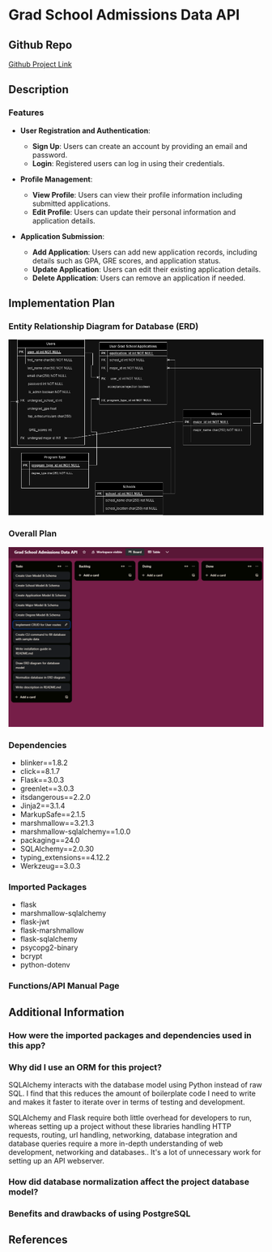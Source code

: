 # Grad School Admissions Data API

## Github Repo

[Github Project Link](https://github.com/duskpeyl/GradX-Graduate-School-Admissions-API)

## Description

### Features

- **User Registration and Authentication**:
  - **Sign Up**: Users can create an account by providing an email and password.
  - **Login**: Registered users can log in using their credentials.

- **Profile Management**:
  - **View Profile**: Users can view their profile information including submitted applications.
  - **Edit Profile**: Users can update their personal information and application details.

- **Application Submission**:
  - **Add Application**: Users can add new application records, including details such as GPA, GRE scores, and application status.
  - **Update Application**: Users can edit their existing application details.
  - **Delete Application**: Users can remove an application if needed.
  
## Implementation Plan

### Entity Relationship Diagram for Database (ERD)

![ERD Diagram](docs/grad-api-erd.png)

### Overall Plan

![Overall Plan](docs/day_1.PNG)

### Dependencies  

* blinker==1.8.2
* click==8.1.7
* Flask==3.0.3
* greenlet==3.0.3
* itsdangerous==2.2.0
* Jinja2==3.1.4
* MarkupSafe==2.1.5
* marshmallow==3.21.3
* marshmallow-sqlalchemy==1.0.0
* packaging==24.0
* SQLAlchemy==2.0.30
* typing_extensions==4.12.2
* Werkzeug==3.0.3

### Imported Packages

* flask
* marshmallow-sqlalchemy
* flask-jwt
* flask-marshmallow
* flask-sqlalchemy
* psycopg2-binary
* bcrypt
* python-dotenv

### Functions/API Manual Page

## Additional Information

### How were the imported packages and dependencies used in this app?

### Why did I use an ORM for this project?

SQLAlchemy interacts with the database model using Python instead of raw SQL. I find that this reduces the amount of boilerplate code I need to write and makes it faster to iterate over in terms of testing and development.

SQLAlchemy and Flask require both little overhead for developers to run, whereas setting up a project without these libraries handling HTTP requests, routing, url handling, networking, database integration and database queries require a more in-depth understanding of web development, networking and databases.. It's a lot of unnecessary work for setting up an API webserver.

### How did database normalization affect the project database model?

### Benefits and drawbacks of using PostgreSQL

## References
